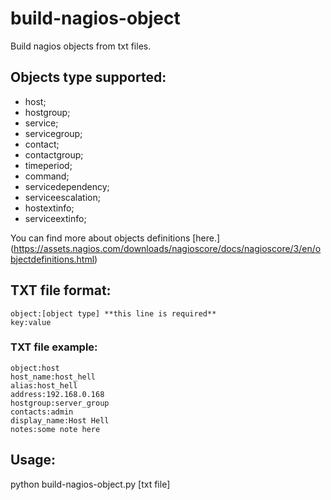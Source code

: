 # build-nagios-object
Build nagios objects from txt files.

## Objects type supported:
* host;
* hostgroup;
* service;
* servicegroup;
* contact;
* contactgroup;
* timeperiod;
* command;
* servicedependency;
* serviceescalation;
* hostextinfo;
* serviceextinfo;

You can find more about objects definitions [here.] (https://assets.nagios.com/downloads/nagioscore/docs/nagioscore/3/en/objectdefinitions.html)

## TXT file format:
    object:[object type] **this line is required**
    key:value

### TXT file example:
    object:host
    host_name:host_hell
    alias:host_hell
    address:192.168.0.168
    hostgroup:server_group
    contacts:admin
    display_name:Host Hell
    notes:some note here

## Usage:
python build-nagios-object.py [txt file]